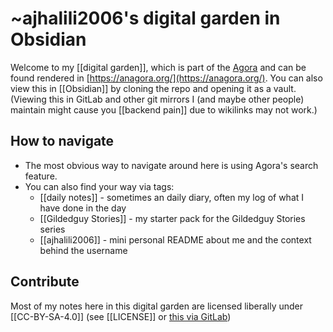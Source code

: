 # ~ajhalili2006's digital garden in Obsidian

Welcome to my [[digital garden]], which is part of the [Agora](https://anagora.org/agora) and can be found rendered in [https://anagora.org/](https://anagora.org/). You can also view this in [[Obsidian]] by cloning the repo and opening it as a vault. (Viewing this in GitLab and other git mirrors I (and maybe other people) maintain might cause you [[backend pain]] due to wikilinks may not work.)

## How to navigate
* The most obvious way to navigate around here is using Agora's search feature.
* You can also find your way via tags:
	* [[daily notes]] - sometimes an daily diary, often my log of what I have done in the day
	* [[Gildedguy Stories]] - my starter pack for the Gildedguy Stories series
	* [[ajhalili2006]] - mini personal README about me and the context behind the username

## Contribute
Most of my notes here in this digital garden are licensed liberally under [[CC-BY-SA-4.0]] (see [[LICENSE]] or [this via GitLab](./LICENSE.md))